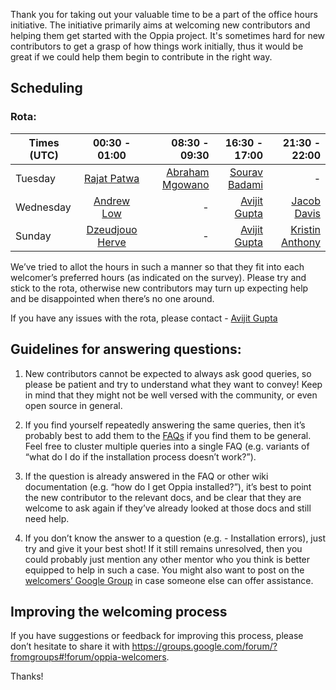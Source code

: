 Thank you for taking out your valuable time to be a part of the office hours initiative. The initiative primarily aims at welcoming new contributors and helping them get started with the Oppia project. It's sometimes hard for new contributors to get a grasp of how things work initially, thus it would be great if we could help them begin to contribute in the right way. 

## Scheduling

### Rota: 

| Times (UTC)        | 00:30 - 01:00           | 08:30 - 09:30  | 16:30 - 17:00 | 21:30 - 22:00
| ------------- |:-------------:| -----:| -----:| -----:  
| Tuesday     | [Rajat Patwa](https://github.com/razat249) | [Abraham Mgowano](https://github.com/amgowano) | [Sourav Badami](https://github.com/souravbadami) | -
| Wednesday      |   [Andrew Low](https://github.com/kahkhang)  |   - | [Avijit Gupta](https://github.com/526avijitgupta) | [Jacob Davis](https://github.com/jacobdavis11)
| Sunday |  [Dzeudjouo Herve](https://github.com/hervephp)     |    - | [Avijit Gupta](https://github.com/526avijitgupta) | [Kristin Anthony](https://github.com/anthkris)

We’ve tried to allot the hours in such a manner so that they fit into each welcomer’s preferred hours (as indicated on the survey). Please try and stick to the rota, otherwise new contributors may turn up expecting help and be disappointed when there’s no one around.

If you have any issues with the rota, please contact - [Avijit Gupta](https://github.com/526avijitgupta)

## Guidelines for answering questions:

1. New contributors cannot be expected to always ask good queries, so please be patient and try to understand what they want to convey! Keep in mind that they might not be well versed with the community, or even open source in general.

2. If you find yourself repeatedly answering the same queries, then it’s probably best to add them to the [FAQs](https://github.com/oppia/oppia/wiki/Frequently-Asked-Questions) if you find them to be general. Feel free to cluster multiple queries into a single FAQ (e.g. variants of “what do I do if the installation process doesn’t work?”).

3. If the question is already answered in the FAQ or other wiki documentation (e.g. “how do I get Oppia installed?”), it’s best to point the new contributor to the relevant docs, and be clear that they are welcome to ask again if they’ve already looked at those docs and still need help. 

4. If you don’t know the answer to a question (e.g. - Installation errors), just try and give it your best shot! If it still remains unresolved, then you could probably just mention any other mentor who you think is better equipped to help in such a case. You might also want to post on the [welcomers’ Google Group](https://groups.google.com/forum/?fromgroups#!forum/oppia-welcomers) in case someone else can offer assistance.

## Improving the welcoming process

If you have suggestions or feedback for improving this process, please don’t hesitate to share it with https://groups.google.com/forum/?fromgroups#!forum/oppia-welcomers. 

Thanks!